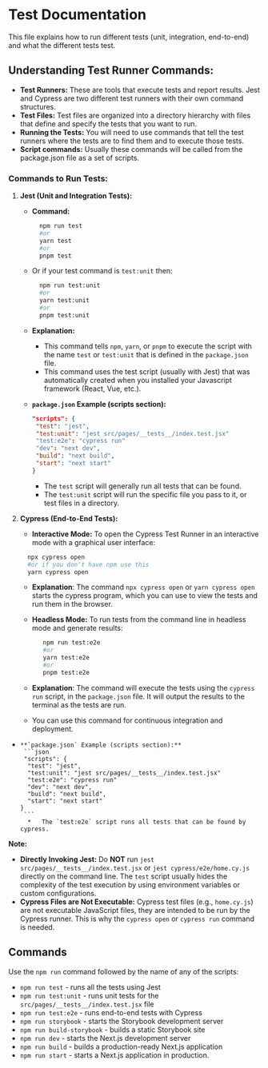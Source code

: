 # Test Documentation

This file explains how to run different tests (unit, integration, end-to-end) and what the different tests test.

## **Understanding Test Runner Commands:**

*   **Test Runners:** These are tools that execute tests and report results. Jest and Cypress are two different test runners with their own command structures.
*   **Test Files:** Test files are organized into a directory hierarchy with files that define and specify the tests that you want to run.
*   **Running the Tests:** You will need to use commands that tell the test runners where the tests are to find them and to execute those tests.
*  **Script commands:** Usually these commands will be called from the package.json file as a set of scripts.

### **Commands to Run Tests:**

1.  **Jest (Unit and Integration Tests):**

    *   **Command:**
        ```bash
          npm run test
          #or
          yarn test
          #or
          pnpm test
        ```
    *  Or if your test command is `test:unit` then:
         ```bash
           npm run test:unit
           #or
           yarn test:unit
           #or
           pnpm test:unit
        ```
    *   **Explanation:**
        *  This command tells `npm`, `yarn`, or `pnpm` to execute the script with the name `test` or `test:unit` that is defined in the `package.json` file.
        * This command uses the test script (usually with Jest) that was automatically created when you installed your Javascript framework (React, Vue, etc.).

    *   **`package.json` Example (scripts section):**
          ```json
          "scripts": {
           "test": "jest",
           "test:unit": "jest src/pages/__tests__/index.test.jsx"
           "test:e2e": "cypress run"
           "dev": "next dev",
           "build": "next build",
           "start": "next start"
         }
          ```
           *  The `test` script will generally run all tests that can be found.
           *  The `test:unit` script will run the specific file you pass to it, or test files in a directory.

2.  **Cypress (End-to-End Tests):**

    *   **Interactive Mode:** To open the Cypress Test Runner in an interactive mode with a graphical user interface:

    ```bash
      npx cypress open
      #or if you don't have npm use this
      yarn cypress open
    ```
     *  **Explanation**: The command `npx cypress open` or `yarn cypress open` starts the cypress program, which you can use to view the tests and run them in the browser.

    *   **Headless Mode:** To run tests from the command line in headless mode and generate results:
        ```bash
           npm run test:e2e
           #or
           yarn test:e2e
           #or
           pnpm test:e2e
        ```
      *  **Explanation**:  The command will execute the tests using the `cypress run` script, in the `package.json` file. It will output the results to the terminal as the tests are run.
       *  You can use this command for continuous integration and deployment.

   *     **`package.json` Example (scripts section):**
          ```json
          "scripts": {
           "test": "jest",
           "test:unit": "jest src/pages/__tests__/index.test.jsx"
           "test:e2e": "cypress run"
           "dev": "next dev",
           "build": "next build",
           "start": "next start"
         }
          ```
           *   The `test:e2e` script runs all tests that can be found by cypress.

**Note:**

*   **Directly Invoking Jest:** Do **NOT** run `jest src/pages/__tests__/index.test.jsx` or `jest cypress/e2e/home.cy.js` directly on the command line. The `test` script usually hides the complexity of the test execution by using environment variables or custom configurations.
*   **Cypress Files are Not Executable:** Cypress test files (e.g., `home.cy.js`) are not executable JavaScript files, they are intended to be run by the Cypress runner. This is why the `cypress open` or `cypress run` command is needed.


## Commands

Use the `npm run` command followed by the name of any of the scripts:

*   `npm run test` - runs all the tests using Jest
*   `npm run test:unit` - runs unit tests for the `src/pages/__tests__/index.test.jsx` file
*   `npm run test:e2e` - runs end-to-end tests with Cypress
*   `npm run storybook` - starts the Storybook development server
*   `npm run build-storybook` - builds a static Storybook site
*   `npm run dev` - starts the Next.js development server
*   `npm run build` - builds a production-ready Next.js application
*  `npm run start` - starts a Next.js application in production.